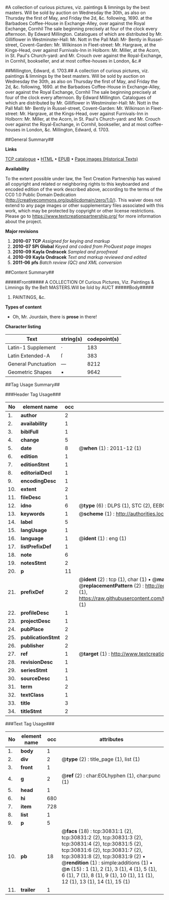 #A collection of curious pictures, viz. paintings & limnings by the best masters. Will be sold by auction on Wednesday the 30th, as also on Thursday the first of May, and Friday the 2d, &c. following, 1690. at the Barbadoes Coffee-House in Exchange-Alley, over against the Royal Exchange, Cornhil The sale beginning precisely at four of the clock every afternoon. By Edward Millington. Catalogues of which are distributed by Mr. Gilliflower in Westminster-Hall: Mr. Nott in the Pall Mall: Mr· Bently in Russel-street, Covent-Garden: Mr. Wilkinson in Fleet-street: Mr. Hargrave, at the Kings-Head, over against Furnivals-Inn in Holborn: Mr. Miller, at the Acorn, in St. Paul's Church-yard: and Mr. Crouch over against the Royal-Exchange, in Cornhil, bookseller, and at most coffee-houses in London, &c.#

##Millington, Edward, d. 1703.##
A collection of curious pictures, viz. paintings & limnings by the best masters. Will be sold by auction on Wednesday the 30th, as also on Thursday the first of May, and Friday the 2d, &c. following, 1690. at the Barbadoes Coffee-House in Exchange-Alley, over against the Royal Exchange, Cornhil The sale beginning precisely at four of the clock every afternoon. By Edward Millington. Catalogues of which are distributed by Mr. Gilliflower in Westminster-Hall: Mr. Nott in the Pall Mall: Mr· Bently in Russel-street, Covent-Garden: Mr. Wilkinson in Fleet-street: Mr. Hargrave, at the Kings-Head, over against Furnivals-Inn in Holborn: Mr. Miller, at the Acorn, in St. Paul's Church-yard: and Mr. Crouch over against the Royal-Exchange, in Cornhil, bookseller, and at most coffee-houses in London, &c.
Millington, Edward, d. 1703.

##General Summary##

**Links**

[TCP catalogue](http://www.ota.ox.ac.uk/tcp/)  • 
[HTML](http://tei.it.ox.ac.uk/tcp/Texts-HTML/free/A33/A33803.html)  • 
[EPUB](http://tei.it.ox.ac.uk/tcp/Texts-EPUB/free/A33/A33803.epub) • 
[Page images (Historical Texts)](https://historicaltexts.jisc.ac.uk/eebo-99826428e)

**Availability**

To the extent possible under law, the Text Creation Partnership has waived all copyright and related or neighboring rights to this keyboarded and encoded edition of the work described above, according to the terms of the CC0 1.0 Public Domain Dedication (http://creativecommons.org/publicdomain/zero/1.0/). This waiver does not extend to any page images or other supplementary files associated with this work, which may be protected by copyright or other license restrictions. Please go to https://www.textcreationpartnership.org/ for more information about the project.

**Major revisions**

1. __2010-07__ __TCP__ *Assigned for keying and markup*
1. __2010-07__ __SPi Global__ *Keyed and coded from ProQuest page images*
1. __2010-09__ __Kayla Ondracek__ *Sampled and proofread*
1. __2010-09__ __Kayla Ondracek__ *Text and markup reviewed and edited*
1. __2011-06__ __pfs__ *Batch review (QC) and XML conversion*

##Content Summary##

#####Front#####
A COLLECTION Of Curious Pictures, Viz. Paintings & Limnings By the Beſt MASTERS.Will be ſold by AUCT
#####Body#####

1. PAINTINGS, &c.

**Types of content**

  * Oh, Mr. Jourdain, there is **prose** in there!

**Character listing**


|Text|string(s)|codepoint(s)|
|---|---|---|
|Latin-1 Supplement|·|183|
|Latin Extended-A|ſ|383|
|General Punctuation|—|8212|
|Geometric Shapes|▪|9642|

##Tag Usage Summary##

###Header Tag Usage###

|No|element name|occ|attributes|
|---|---|---|---|
|1.|__author__|2||
|2.|__availability__|1||
|3.|__biblFull__|1||
|4.|__change__|5||
|5.|__date__|8| @__when__ (1) : 2011-12 (1)|
|6.|__edition__|1||
|7.|__editionStmt__|1||
|8.|__editorialDecl__|1||
|9.|__encodingDesc__|1||
|10.|__extent__|2||
|11.|__fileDesc__|1||
|12.|__idno__|6| @__type__ (6) : DLPS (1), STC (2), EEBO-CITATION (1), PROQUEST (1), VID (1)|
|13.|__keywords__|1| @__scheme__ (1) : http://authorities.loc.gov/ (1)|
|14.|__label__|5||
|15.|__langUsage__|1||
|16.|__language__|1| @__ident__ (1) : eng (1)|
|17.|__listPrefixDef__|1||
|18.|__note__|6||
|19.|__notesStmt__|2||
|20.|__p__|11||
|21.|__prefixDef__|2| @__ident__ (2) : tcp (1), char (1)  •  @__matchPattern__ (2) : ([0-9\-]+):([0-9IVX]+) (1), (.+) (1)  •  @__replacementPattern__ (2) : http://eebo.chadwyck.com/downloadtiff?vid=$1&page=$2 (1), https://raw.githubusercontent.com/textcreationpartnership/Texts/master/tcpchars.xml#$1 (1)|
|22.|__profileDesc__|1||
|23.|__projectDesc__|1||
|24.|__pubPlace__|2||
|25.|__publicationStmt__|2||
|26.|__publisher__|2||
|27.|__ref__|1| @__target__ (1) : http://www.textcreationpartnership.org/docs/. (1)|
|28.|__revisionDesc__|1||
|29.|__seriesStmt__|1||
|30.|__sourceDesc__|1||
|31.|__term__|2||
|32.|__textClass__|1||
|33.|__title__|3||
|34.|__titleStmt__|2||


###Text Tag Usage###

|No|element name|occ|attributes|
|---|---|---|---|
|1.|__body__|1||
|2.|__div__|2| @__type__ (2) : title_page (1), list (1)|
|3.|__front__|1||
|4.|__g__|2| @__ref__ (2) : char:EOLhyphen (1), char:punc (1)|
|5.|__head__|1||
|6.|__hi__|680||
|7.|__item__|728||
|8.|__list__|1||
|9.|__p__|5||
|10.|__pb__|18| @__facs__ (18) : tcp:30831:1 (2), tcp:30831:2 (2), tcp:30831:3 (2), tcp:30831:4 (2), tcp:30831:5 (2), tcp:30831:6 (2), tcp:30831:7 (2), tcp:30831:8 (2), tcp:30831:9 (2)  •  @__rendition__ (1) : simple:additions (1)  •  @__n__ (15) : 1 (1), 2 (1), 3 (1), 4 (1), 5 (1), 6 (1), 7 (1), 8 (1), 9 (1), 10 (1), 11 (1), 12 (1), 13 (1), 14 (1), 15 (1)|
|11.|__trailer__|1||
